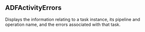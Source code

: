 ## ADFActivityErrors


Displays the information relating to a task instance, its pipeline and operation name, and the errors associated with that task.